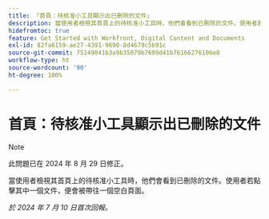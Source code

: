 ```yaml
---
title: 「首頁：待核准小工具顯示出已刪除的文件」
description: 當使用者檢視其首頁上的待核准小工具時，他們會看到已刪除的文件。使用者若點擊其中一個文件，便會被帶往一個空白頁面。
hidefromtoc: true
feature: Get Started with Workfront, Digital Content and Documents
exl-id: 82fa6159-ae27-4391-9690-8d4679c5b91c
source-git-commit: 75149041b3a9b35079b7699d41b76166276106e8
workflow-type: ht
source-wordcount: '90'
ht-degree: 100%

---
```


# 首頁：待核准小工具顯示出已刪除的文件

>[!NOTE]
>
>此問題已在 2024 年 8 月 29 日修正。

當使用者檢視其首頁上的待核准小工具時，他們會看到已刪除的文件。使用者若點擊其中一個文件，便會被帶往一個空白頁面。

_於 2024 年 7 月 10 日首次回報。_
